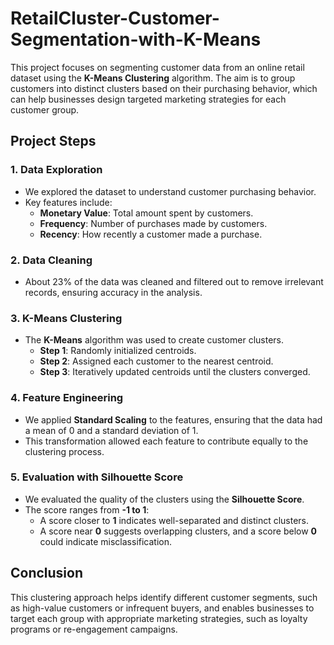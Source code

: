 # RetailCluster-Customer-Segmentation-with-K-Means

This project focuses on segmenting customer data from an online retail dataset using the **K-Means Clustering** algorithm. The aim is to group customers into distinct clusters based on their purchasing behavior, which can help businesses design targeted marketing strategies for each customer group.

## Project Steps

### 1. Data Exploration
- We explored the dataset to understand customer purchasing behavior.
- Key features include:
  - **Monetary Value**: Total amount spent by customers.
  - **Frequency**: Number of purchases made by customers.
  - **Recency**: How recently a customer made a purchase.

### 2. Data Cleaning
- About 23% of the data was cleaned and filtered out to remove irrelevant records, ensuring accuracy in the analysis.

### 3. K-Means Clustering
- The **K-Means** algorithm was used to create customer clusters.
  - **Step 1**: Randomly initialized centroids.
  - **Step 2**: Assigned each customer to the nearest centroid.
  - **Step 3**: Iteratively updated centroids until the clusters converged.

### 4. Feature Engineering
- We applied **Standard Scaling** to the features, ensuring that the data had a mean of 0 and a standard deviation of 1.
- This transformation allowed each feature to contribute equally to the clustering process.

### 5. Evaluation with Silhouette Score
- We evaluated the quality of the clusters using the **Silhouette Score**.
- The score ranges from **-1 to 1**:
  - A score closer to **1** indicates well-separated and distinct clusters.
  - A score near **0** suggests overlapping clusters, and a score below **0** could indicate misclassification.

## Conclusion
This clustering approach helps identify different customer segments, such as high-value customers or infrequent buyers, and enables businesses to target each group with appropriate marketing strategies, such as loyalty programs or re-engagement campaigns.

